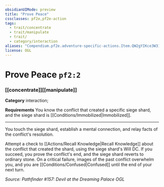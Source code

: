 ```yaml
---
obsidianUIMode: preview
title: "Prove Peace"
cssclasses: pf2e,pf2e-action
tags:
  - trait/concentrate
  - trait/manipulate
  - trait/
  - category/interaction
aliases: "Compendium.pf2e.adventure-specific-actions.Item.QW2gYIKce3W31xXf"
license: OGL
---
```

# Prove Peace `pf2:2`

### [[concentrate]][[manipulate]]

**Category** interaction; 




**Requirements** You know the conflict that created a specific siege shard, and the siege shard is [[Conditions/Immobilized|Immobilized]].

* * *

You touch the siege shard, establish a mental connection, and relay facts of the conflict's resolution.

Attempt a check to [[Actions/Recall Knowledge|Recall Knowledge]] about the conflict that created the shard, using the siege shard's Will DC. If you succeed, you prove the conflict's end, and the siege shard reverts to ordinary stone. On a critical failure, images of the past conflict overwhelm you, and you are [[Conditions/Confused|Confused]] until the end of your next turn.

*Source: Pathfinder #157: Devil at the Dreaming Palace*
*OGL*
